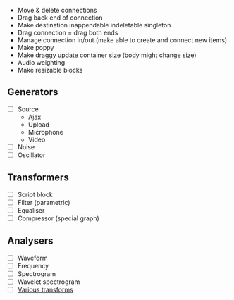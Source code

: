 * Move & delete connections
* Drag back end of connection
* Make destination inappendable indeletable singleton
* Drag connection = drag both ends
* Manage connection in/out (make able to create and connect new items)
* Make poppy
* Make draggy update container size (body might change size)
* Audio weighting
* Make resizable blocks


## Generators

* [ ] Source
	* Ajax
	* Upload
	* Microphone
	* Video
* [ ] Noise
* [ ] Oscillator

## Transformers

* [ ] Script block
* [ ] Filter (parametric)
* [ ] Equaliser
* [ ] Compressor (special graph)

## Analysers

* [ ] Waveform
* [ ] Frequency
* [ ] Spectrogram
* [ ] Wavelet spectrogram
* [ ] [Various transforms](https://en.wikipedia.org/wiki/Wigner_distribution_function)
